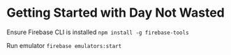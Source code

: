 # Getting Started with Day Not Wasted

Ensure Firebase CLI is installed `npm install -g firebase-tools`

Run emulator `firebase emulators:start`

